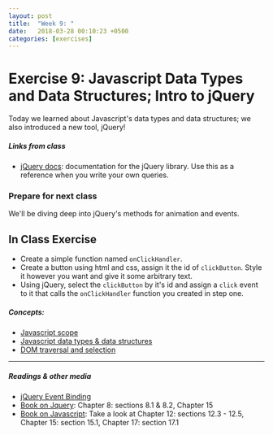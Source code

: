 ```yaml
---
layout: post
title:  "Week 9: "
date:   2018-03-28 00:10:23 +0500
categories: [exercises]
---
```


# Exercise 9: Javascript Data Types and Data Structures; Intro to jQuery

Today we learned about Javascript's data types and data structures; we also introduced a new tool, jQuery! 

##### Links from class

- [jQuery docs](https://api.jquery.com/): documentation for the jQuery library. Use this as a reference when you write your own queries. 

### Prepare for next class

We'll be diving deep into jQuery's methods for animation and events. 

## In Class Exercise

- Create a simple function named `onClickHandler`.
- Create a button using html and css, assign it the id of `clickButton`. Style it however you want and give it some arbitrary text.
- Using jQuery, select the `clickButton` by it's id and assign a `click` event to it that calls the `onClickHandler` function you created in step one.

##### Concepts:
- [Javascript scope](https://hackernoon.com/understanding-javascript-scope-1d4a74adcdf5)
- [Javascript data types & data structures](https://developer.mozilla.org/en-US/docs/Web/JavaScript/Data_structures)
- [DOM traversal and selection](https://www.youtube.com/watch?v=IZC-w0B2kUw)

---

##### Readings & other media
- [jQuery Event Binding](https://youtu.be/G-POtu9J-m4?t=1m25s)
- [Book on Jquery](http://books.goalkicker.com/jQueryBook/): Chapter 8: sections 8.1 & 8.2, Chapter 15
- [Book on Javascript](http://books.goalkicker.com/JavaScriptBook/): Take a look at Chapter 12: sections 12.3 - 12.5, Chapter 15: section 15.1, Chapter 17: section 17.1